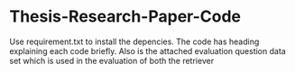 # Thesis-Research-Paper-Code

Use requirement.txt to install the depencies. 
The code has heading explaining each code briefly.
Also is the attached evaluation question data set which is used in the evaluation of both the retriever
